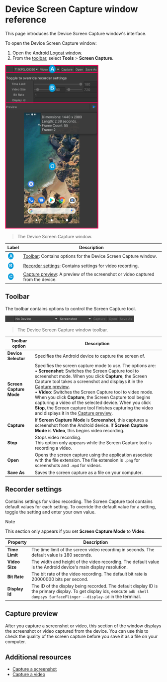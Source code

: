 # Device Screen Capture window reference

This page introduces the Device Screen Capture window's interface.

To open the Device Screen Capture window:

1. Open the [Android Logcat window](android-logcat-window.md).
2. From the [toolbar](android-logcat-window-reference.md#toolbar), select **Tools** > **Screen Capture**.

![](images/capture_video.png)
> The Device Screen Capture window.

| **Label**               | **Description**                                              |
| ----------------------- | ------------------------------------------------------------ |
| ![](images/label-a.png) | [Toolbar](#toolbar): Contains options for the Device Screen Capture window. |
| ![](images/label-b.png) | [Recorder settings](#recorder-settings): Contains settings for video recording. |
| ![](images/label-c.png) | [Capture preview](#capture-preview): A preview of the screenshot or video captured from the device. |

## Toolbar

The toolbar contains options to control the Screen Capture tool.

![](images/device-screen-capture-window-toolbar.png)
> The Device Screen Capture window toolbar.

| **Toolbar option**      | **Description**                                              |
| ----------------------- | ------------------------------------------------------------ |
| **Device Selector**     | Specifies the Android device to capture the screen of.       |
| **Screen Capture Mode** | Specifies the screen capture mode to use. The options are: <br/>&#8226; **Screenshot**: Switches the Screen Capture tool to screenshot mode. When you click **Capture**, the Screen Capture tool takes a screenshot and displays it in the [Capture preview](#capture-preview). <br/>&#8226; **Video**: Switches the Screen Capture tool to video mode. When you click **Capture**, the Screen Capture tool begins capturing a video of the selected device. When you click **Stop**, the Screen capture tool finishes capturing the video and displays it in the [Capture preview](#capture-preview). |
| **Capture**             | If **Screen Capture Mode** is **Screenshot**, this captures a screenshot from the Android device. If **Screen Capture Mode** is **Video**, this begins video recording. |
| **Stop**                | Stops video recording.<br/>This option only appears while the Screen Capture tool is recording a video. |
| **Open**                | Opens the screen capture using the application associate with the file extension. The file extension is `.png` for screenshots and `.mp4` for videos. |
| **Save As**             | Saves the screen capture as a file on your computer.         |

## Recorder settings

Contains settings for video recording. The Screen Capture tool contains default values for each setting. To override the default value for a setting, toggle the setting and enter your own value.

> [!NOTE]
> This section only appears if you set **Screen Capture Mode** to **Video**.

| **Property**   | **Description**                                              |
| -------------- | ------------------------------------------------------------ |
| **Time Limit** | The time limit of the screen video recording in seconds. The default value is 180 seconds. |
| **Video Size** | The width and height of the video recording. The default value is the Android device's main display resolution. |
| **Bit Rate**   | The bit rate of the video recording. The default bit rate is 20000000 bits per second. |
| **Display Id** | The ID of the display being recorded. The default display ID is the primary display. To get display ids, execute `adb shell dumpsys SurfaceFlinger --display-id` in the terminal. |

## Capture preview

After you capture a screenshot or video, this section of the window displays the screenshot or video captured from the device. You can use this to check the quality of the screen capture before you save it as a file on your computer.

## Additional resources

* [Capture a screenshot](screen-capture-screenshot.md)
* [Capture a video](screen-capture-video.md)